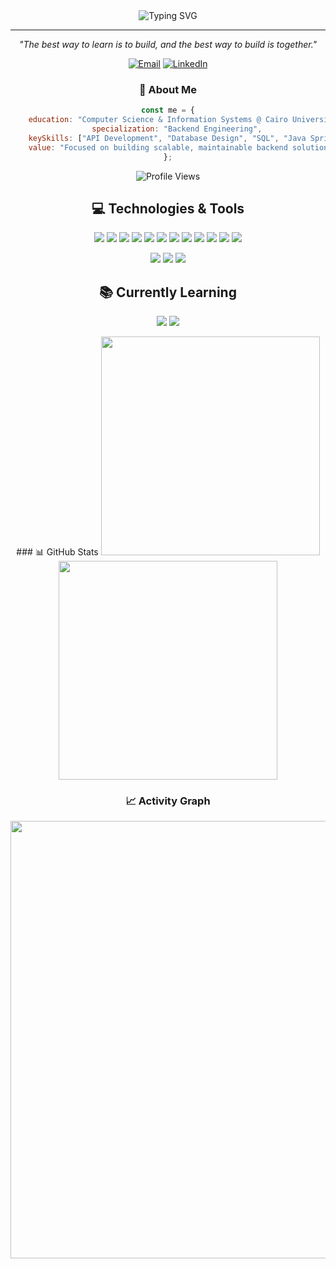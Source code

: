 <div align="center">
  <img src="https://readme-typing-svg.herokuapp.com?font=Fira+Code&size=30&duration=3000&pause=1000&color=58A6FF&center=true&vCenter=true&width=600&lines=Hi+there!+👋+I'm+Ahmad+Ismail;Computer+Science+Student;Backend+Engineer" alt="Typing SVG" />
</div>

---

<p align="center"><i>"The best way to learn is to build, and the best way to build is together."</i></p>

<div align="center">

  [![Email](https://img.shields.io/badge/Email-D14836?style=for-the-badge&logo=gmail&logoColor=white)](mailto:ahmedeldeehy30305@gmail.com)
  [![LinkedIn](https://img.shields.io/badge/LinkedIn-0077B5?style=for-the-badge&logo=linkedin&logoColor=white)](https://www.linkedin.com/in/ahmad-ismail-71a285259/)

### 🚀 About Me

```javascript
const me = {
    education: "Computer Science & Information Systems @ Cairo University",
    specialization: "Backend Engineering",
    keySkills: ["API Development", "Database Design", "SQL", "Java Spring Boot", "System Architecture"],
    value: "Focused on building scalable, maintainable backend solutions with clean code and efficient system design."
};
```
<img src="https://komarev.com/ghpvc/?username=ahmadismail764&style=for-the-badge&color=blueviolet" alt="Profile Views" display="block"/>


## 💻 Technologies & Tools

<p align="center">
  <!-- Programming Languages -->
  <img src="https://img.shields.io/badge/Java-ED8B00?style=for-the-badge&logo=openjdk&logoColor=white"/>
  <img src="https://img.shields.io/badge/JavaScript-F7DF1E?style=for-the-badge&logo=javascript&logoColor=black"/>
  <img src="https://img.shields.io/badge/Python-3776AB?style=for-the-badge&logo=python&logoColor=white"/>
  <img src="https://img.shields.io/badge/C++-00599C?style=for-the-badge&logo=c%2B%2B&logoColor=white"/>
  <img src="https://img.shields.io/badge/Go-00ADD8?style=for-the-badge&logo=go&logoColor=white"/>
  <!-- Frameworks & Libraries -->
  <img src="https://img.shields.io/badge/React-20232A?style=for-the-badge&logo=react&logoColor=61DAFB"/>
  <img src="https://img.shields.io/badge/Spring_Boot-6DB33F?style=for-the-badge&logo=spring-boot&logoColor=white"/>
  <img src="https://img.shields.io/badge/Django-092E20?style=for-the-badge&logo=django&logoColor=white"/>
  <!-- Databases -->
  <img src="https://img.shields.io/badge/MySQL-4479A1?style=for-the-badge&logo=mysql&logoColor=white"/>
  <img src="https://img.shields.io/badge/PostgreSQL-336791?style=for-the-badge&logo=postgresql&logoColor=white"/>
  <img src="https://img.shields.io/badge/SQL%20Server-CC2927?style=for-the-badge&logo=microsoft-sql-server&logoColor=white"/>
  <img src="https://img.shields.io/badge/SQL-4479A1?style=for-the-badge&logo=postgresql&logoColor=white"/>
</p>


<p align="center">
  <img src="https://img.shields.io/badge/Git-F05032?style=for-the-badge&logo=git&logoColor=white"/>
  <img src="https://img.shields.io/badge/GitHub-181717?style=for-the-badge&logo=github&logoColor=white"/>
  <img src="https://img.shields.io/badge/VS%20Code-007ACC?style=for-the-badge&logo=visual-studio-code&logoColor=white"/>
</p>

## 📚 Currently Learning

<p align="center">
  <img src="https://img.shields.io/badge/Spring_Boot-6DB33F?style=for-the-badge&logo=spring-boot&logoColor=white&label=Learning"/>
  <img src="https://img.shields.io/badge/React-20232A?style=for-the-badge&logo=react&logoColor=61DAFB&label=Learning"/>
</p>
### 📊 GitHub Stats

<img src="https://github-readme-stats.vercel.app/api?username=ahmadismail764&show_icons=true&theme=tokyonight&hide_border=true&count_private=true" width="350" />
<img src="https://github-readme-stats.vercel.app/api/top-langs/?username=ahmadismail764&layout=compact&theme=tokyonight&hide_border=true" width="350" />

### 📈 Activity Graph

<img src="https://github-readme-activity-graph.vercel.app/graph?username=ahmadismail764&theme=tokyo-night&hide_border=true&area=true" width="700" />
</div>
